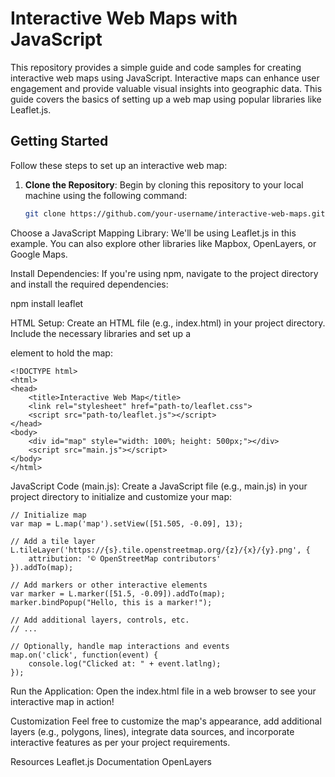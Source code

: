 

# Interactive Web Maps with JavaScript


This repository provides a simple guide and code samples for creating interactive web maps using JavaScript. Interactive maps can enhance user engagement and provide valuable visual insights into geographic data. This guide covers the basics of setting up a web map using popular libraries like Leaflet.js.

## Getting Started

Follow these steps to set up an interactive web map:

1. **Clone the Repository**: Begin by cloning this repository to your local machine using the following command:

   ```bash
   git clone https://github.com/your-username/interactive-web-maps.git
    ```
Choose a JavaScript Mapping Library: We'll be using Leaflet.js in this example. You can also explore other libraries like Mapbox, OpenLayers, or Google Maps.

Install Dependencies: If you're using npm, navigate to the project directory and install the required dependencies:

npm install leaflet

HTML Setup: Create an HTML file (e.g., index.html) in your project directory. Include the necessary libraries and set up a <div> element to hold the map:
```
<!DOCTYPE html>
<html>
<head>
    <title>Interactive Web Map</title>
    <link rel="stylesheet" href="path-to/leaflet.css">
    <script src="path-to/leaflet.js"></script>
</head>
<body>
    <div id="map" style="width: 100%; height: 500px;"></div>
    <script src="main.js"></script>
</body>
</html>
```
JavaScript Code (main.js): Create a JavaScript file (e.g., main.js) in your project directory to initialize and customize your map:
```
// Initialize map
var map = L.map('map').setView([51.505, -0.09], 13);

// Add a tile layer
L.tileLayer('https://{s}.tile.openstreetmap.org/{z}/{x}/{y}.png', {
    attribution: '© OpenStreetMap contributors'
}).addTo(map);

// Add markers or other interactive elements
var marker = L.marker([51.5, -0.09]).addTo(map);
marker.bindPopup("Hello, this is a marker!");

// Add additional layers, controls, etc.
// ...

// Optionally, handle map interactions and events
map.on('click', function(event) {
    console.log("Clicked at: " + event.latlng);
});

```
Run the Application: Open the index.html file in a web browser to see your interactive map in action!

Customization
Feel free to customize the map's appearance, add additional layers (e.g., polygons, lines), integrate data sources, and incorporate interactive features as per your project requirements.

Resources
Leaflet.js Documentation
OpenLayers

